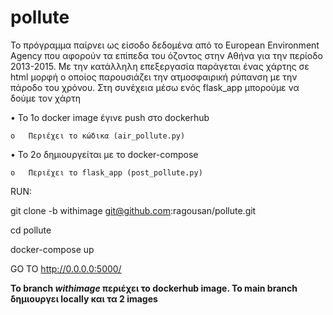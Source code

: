 # pollute
Το πρόγραμμα παίρνει ως είσοδο δεδομένα από το European Environment Agency που αφορούν τα επίπεδα του όζοντος στην Αθήνα για την περίοδο 2013-2015.
Με την κατάλληλη επεξεργασία παράγεται ένας χάρτης σε html μορφή ο οποίος παρουσιάζει την ατμοσφαιρική ρύπανση με την πάροδο του χρόνου.
Στη συνέχεια μέσω ενός flask_app μπορούμε να δούμε τον χάρτη

•	To 1ο  docker image έγινε push στο dockerhub

    o	Περιέχει το κώδικα (air_pollute.py)

•	Το 2ο δημιουργείται με το docker-compose

    o	Περιέχει το flask_app (post_pollute.py)


RUN:

  git clone -b withimage git@github.com:ragousan/pollute.git
  
  cd pollute
  
  docker-compose up

GO TO http://0.0.0.0:5000/ 


**Το branch *withimage* περιέχει το dockerhub image. Το main branch δημιουργει locally και τα 2 images**
